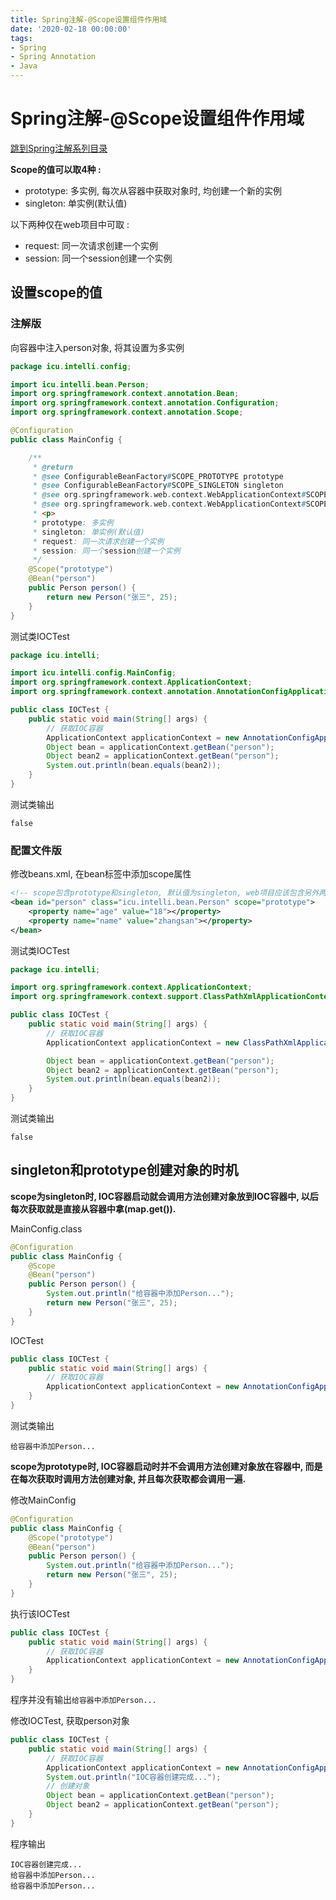 ```yaml
---
title: Spring注解-@Scope设置组件作用域
date: '2020-02-18 00:00:00'
tags:
- Spring
- Spring Annotation
- Java
---
```


# Spring注解-@Scope设置组件作用域

[跳到Spring注解系列目录](spring-anno-table.md)

**Scope的值可以取4种 :**

- prototype: 多实例, 每次从容器中获取对象时, 均创建一个新的实例
- singleton: 单实例(默认值)

以下两种仅在web项目中可取 :

- request: 同一次请求创建一个实例
- session: 同一个session创建一个实例

## 设置scope的值

### 注解版

向容器中注入person对象, 将其设置为多实例

```java
package icu.intelli.config;

import icu.intelli.bean.Person;
import org.springframework.context.annotation.Bean;
import org.springframework.context.annotation.Configuration;
import org.springframework.context.annotation.Scope;

@Configuration
public class MainConfig {

    /**
     * @return
     * @see ConfigurableBeanFactory#SCOPE_PROTOTYPE prototype
     * @see ConfigurableBeanFactory#SCOPE_SINGLETON singleton
     * @see org.springframework.web.context.WebApplicationContext#SCOPE_REQUEST request
     * @see org.springframework.web.context.WebApplicationContext#SCOPE_SESSION session
     * <p>
     * prototype: 多实例
     * singleton: 单实例(默认值)
     * request: 同一次请求创建一个实例
     * session: 同一个session创建一个实例
     */
    @Scope("prototype")
    @Bean("person")
    public Person person() {
        return new Person("张三", 25);
    }
}
```

测试类IOCTest

```java
package icu.intelli;

import icu.intelli.config.MainConfig;
import org.springframework.context.ApplicationContext;
import org.springframework.context.annotation.AnnotationConfigApplicationContext;

public class IOCTest {
    public static void main(String[] args) {
        // 获取IOC容器
        ApplicationContext applicationContext = new AnnotationConfigApplicationContext(MainConfig.class);
        Object bean = applicationContext.getBean("person");
        Object bean2 = applicationContext.getBean("person");
        System.out.println(bean.equals(bean2));
    }
}
```

测试类输出

```shell
false
```

### 配置文件版

修改beans.xml, 在bean标签中添加scope属性

```xml
<!-- scope包含prototype和singleton, 默认值为singleton, web项目应该包含另外两个, 未测试-->
<bean id="person" class="icu.intelli.bean.Person" scope="prototype">
    <property name="age" value="18"></property>
    <property name="name" value="zhangsan"></property>
</bean>
```

测试类IOCTest

```java
package icu.intelli;

import org.springframework.context.ApplicationContext;
import org.springframework.context.support.ClassPathXmlApplicationContext;

public class IOCTest {
    public static void main(String[] args) {
        // 获取IOC容器
        ApplicationContext applicationContext = new ClassPathXmlApplicationContext("classpath:beans.xml");

        Object bean = applicationContext.getBean("person");
        Object bean2 = applicationContext.getBean("person");
        System.out.println(bean.equals(bean2));
    }
}
```

测试类输出

```
false
```

## singleton和prototype创建对象的时机

**scope为singleton时, IOC容器启动就会调用方法创建对象放到IOC容器中, 以后每次获取就是直接从容器中拿(map.get()).**

MainConfig.class

```java
@Configuration
public class MainConfig {
    @Scope
    @Bean("person")
    public Person person() {
        System.out.println("给容器中添加Person...");
        return new Person("张三", 25);
    }
}
```

IOCTest

```java
public class IOCTest {
    public static void main(String[] args) {
        // 获取IOC容器
        ApplicationContext applicationContext = new AnnotationConfigApplicationContext(MainConfig.class);
    }
}
```

测试类输出

```
给容器中添加Person...
```

**scope为prototype时, IOC容器启动时并不会调用方法创建对象放在容器中, 而是在每次获取时调用方法创建对象, 并且每次获取都会调用一遍.**

修改MainConfig

```java
@Configuration
public class MainConfig {
    @Scope("prototype")
    @Bean("person")
    public Person person() {
        System.out.println("给容器中添加Person...");
        return new Person("张三", 25);
    }
}
```

执行该IOCTest

```java
public class IOCTest {
    public static void main(String[] args) {
        // 获取IOC容器
        ApplicationContext applicationContext = new AnnotationConfigApplicationContext(MainConfig.class);
    }
}
```

程序并没有输出`给容器中添加Person...`

修改IOCTest, 获取person对象

```java
public class IOCTest {
    public static void main(String[] args) {
        // 获取IOC容器
        ApplicationContext applicationContext = new AnnotationConfigApplicationContext(MainConfig.class);
        System.out.println("IOC容器创建完成...");
        // 创建对象
        Object bean = applicationContext.getBean("person");
        Object bean2 = applicationContext.getBean("person");
    }
}
```

程序输出

```
IOC容器创建完成...
给容器中添加Person...
给容器中添加Person...
```
